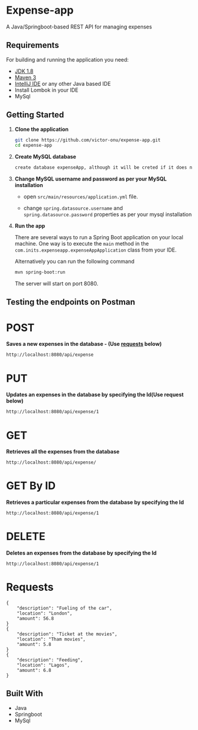 # Expense-app

A Java/Springboot-based REST API for managing expenses
  
  ## Requirements
  
  For building and running the application you need:
  
  - [JDK 1.8](http://www.oracle.com/technetwork/java/javase/downloads/jdk8-downloads-2133151.html)
  - [Maven 3](https://maven.apache.org)
  - [IntelliJ IDE](https://www.jetbrains.com/idea/download/#section=windows) or any other Java based IDE
  - Install Lombok in your IDE 
  - MySql


## Getting Started

1. **Clone the application**

	```bash
	git clone https://github.com/victor-onu/expense-app.git
	cd expense-app
	```

2. **Create MySQL database**

	```bash
	create database expenseApp, although it will be creted if it does not exist
	```


3. **Change MySQL username and password as per your MySQL installation**

	+ open `src/main/resources/application.yml` file.

	+ change `spring.datasource.username` and `spring.datasource.password` properties as per your mysql installation

4. **Run the app**

	There are several ways to run a Spring Boot application on your local machine. One way is to execute the `main` method in the `com.inits.expenseapp.expenseAppApplication` class from your IDE.
    
    Alternatively you can run the following command

	```bash
	mvn spring-boot:run
	```

	The server will start on port 8080.


## Testing the endpoints on Postman

# POST
**Saves a new expenses in the database - (Use [requests](#Requests) below)**

	http://localhost:8080/api/expense

# PUT
**Updates an expenses in the database by specifying the Id(Use request below)**

	http://localhost:8080/api/expense/1


# GET
**Retrieves all the expenses from the database**
  
	http://localhost:8080/api/expense/
	
# GET By ID
**Retrieves a particular expenses from the database by specifying the Id**

	http://localhost:8080/api/expense/1

# DELETE
**Deletes an expenses from the database by specifying the Id**

	http://localhost:8080/api/expense/1

# Requests

	{
        "description": "Fueling of the car",
        "location": "London",
        "amount": 56.8
    }
	{
        "description": "Ticket at the movies",
        "location": "Tham movies",
        "amount": 5.8
    }
	{
        "description": "Feeding",
        "location": "Lagos",
        "amount": 6.8
    }



## Built With

  - Java
  - Springboot
  - MySql

